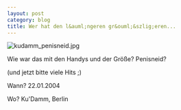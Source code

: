 ```yaml
---
layout: post
category: blog
title: Wer hat den l&auml;ngeren gr&ouml;&szlig;eren...
---
```


![kudamm_penisneid.jpg](/images-blog/kudamm_penisneid.jpg)

Wie war das mit den Handys und der Gr&ouml;&szlig;e? Penisneid?

(und jetzt bitte viele Hits ;)

Wann? 22.01.2004

Wo? Ku'Damm, Berlin

  